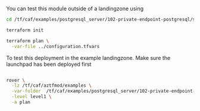 You can test this module outside of a landingzone using

```bash
cd /tf/caf/examples/postgresql_server/102-private-endpoint-postgresql/standalone

terraform init

terraform plan \
  -var-file ../configuration.tfvars 

```

To test this deployment in the example landingzone. Make sure the launchpad has been deployed first

```bash

rover \
  -lz /tf/caf/aztfmod/examples \
  -var-folder  /tf/caf/examples/postgresql_server/102-private-endpoint-postgresql/ \
  -level level1 \
  -a plan

```